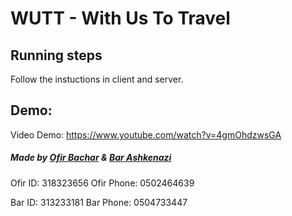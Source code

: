 # WUTT - With Us To Travel

## Running steps
Follow the instuctions in client and server.

## Demo:
Video Demo: https://www.youtube.com/watch?v=4gmOhdzwsGA

##### Made by [Ofir Bachar](https://github.com/OfirBachar) & [Bar Ashkenazi](https://github.com/barashken)

Ofir ID: 318323656
Ofir Phone: 0502464639

Bar ID: 313233181
Bar Phone: 0504733447
